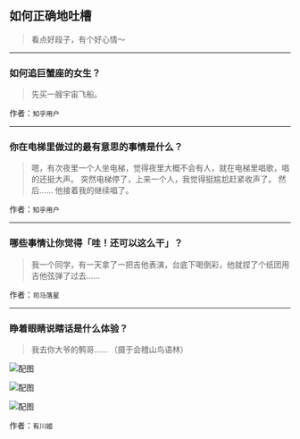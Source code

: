 ## 如何正确地吐槽

> 看点好段子，有个好心情～


 
---

### 如何追巨蟹座的女生？

> 先买一艘宇宙飞船。


作者：`知乎用户`

---

### 你在电梯里做过的最有意思的事情是什么？

> 嗯，有次夜里一个人坐电梯，觉得夜里大概不会有人，就在电梯里唱歌，唱的还挺大声。
> 突然电梯停了，上来一个人，我觉得挺尴尬赶紧收声了。
> 然后……
> 他接着我的继续唱了。


作者：`知乎用户`

---

### 哪些事情让你觉得「哇！还可以这么干」？

> 我一个同学，有一天拿了一把吉他表演，台底下喝倒彩，他就捏了个纸团用吉他弦弹了过去……


作者：`司马落星`

---

### 睁着眼睛说瞎话是什么体验？

> 我去你大爷的鹩哥……
> （摄于会稽山鸟语林）



![配图](http://pic1.zhimg.com/70/v2-a3471d57c2ed4ac44dac2c5f09c97acc_b.jpg)



![配图](https://pic4.zhimg.com/v2-a17e66b983e02555b0e502f03f89e93b_b.jpg)



![配图](https://pic4.zhimg.com/v2-9c4d1073775c210547c988dc7bfe97e3_b.jpg)


作者：`有川姬`